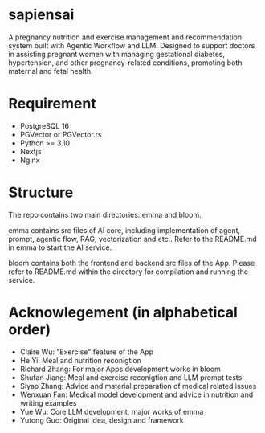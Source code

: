 # sapiensai

A pregnancy nutrition and exercise management and recommendation system built with Agentic Workflow and LLM. Designed to support doctors in assisting pregnant women with managing gestational diabetes, hypertension, and other pregnancy-related conditions, promoting both maternal and fetal health.

# Requirement
- PostgreSQL 16
- PGVector or PGVector.rs
- Python >= 3.10
- Nextjs
- Nginx

# Structure
The repo contains two main directories: emma and bloom. 

emma contains src files of AI core, including implementation of agent, prompt, agentic flow, RAG, vectorization and etc.. Refer to the README.md in emma to start the AI service.

bloom contains both the frontend and backend src files of the App. Please refer to README.md within the directory for compilation and running the service.

# Acknowlegement (in alphabetical order)
- Claire Wu: "Exercise" feature of the App
- He Yi: Meal and nutrition reconigtion
- Richard Zhang: For major Apps development works in bloom
- Shufan Jiang: Meal and exercise reconigtion and LLM prompt tests
- Siyao Zhang: Advice and material preparation of medical related issues
- Wenxuan Fan: Medical model development and advice in nutrition and writing examples
- Yue Wu: Core LLM development, major works of emma
- Yutong Guo: Original idea, design and framework
